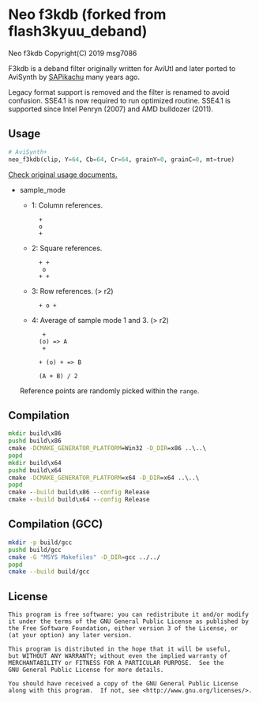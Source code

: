 # Neo f3kdb (forked from flash3kyuu_deband)

Neo f3kdb Copyright(C) 2019 msg7086

F3kdb is a deband filter originally written for AviUtl and later ported to AviSynth by [SAPikachu](https://github.com/SAPikachu) many years ago.

Legacy format support is removed and the filter is renamed to avoid confusion. SSE4.1 is now required to run optimized routine. SSE4.1 is supported since Intel Penryn (2007) and AMD bulldozer (2011).

## Usage

```python
# AviSynth+
neo_f3kdb(clip, Y=64, Cb=64, Cr=64, grainY=0, grainC=0, mt=true)
```

[Check original usage documents.](https://f3kdb.readthedocs.io/en/stable/usage.html)

* sample_mode

    * 1: Column references.

            +
            o
            +

    * 2: Square references.

            + +
             o
            + +

    * 3: Row references. (> r2)

            + o +

    * 4: Average of sample mode 1 and 3. (> r2)

             +
            (o) => A
             +

            + (o) + => B

            (A + B) / 2

    Reference points are randomly picked within the `range`.

## Compilation

```cmd
mkdir build\x86
pushd build\x86
cmake -DCMAKE_GENERATOR_PLATFORM=Win32 -D_DIR=x86 ..\..\
popd
mkdir build\x64
pushd build\x64
cmake -DCMAKE_GENERATOR_PLATFORM=x64 -D_DIR=x64 ..\..\
popd
cmake --build build\x86 --config Release
cmake --build build\x64 --config Release
```

## Compilation (GCC)

```bash
mkdir -p build/gcc
pushd build/gcc
cmake -G "MSYS Makefiles" -D_DIR=gcc ../../
popd
cmake --build build/gcc
```

## License 

    This program is free software: you can redistribute it and/or modify
    it under the terms of the GNU General Public License as published by
    the Free Software Foundation, either version 3 of the License, or
    (at your option) any later version.

    This program is distributed in the hope that it will be useful,
    but WITHOUT ANY WARRANTY; without even the implied warranty of
    MERCHANTABILITY or FITNESS FOR A PARTICULAR PURPOSE.  See the
    GNU General Public License for more details.

    You should have received a copy of the GNU General Public License
    along with this program.  If not, see <http://www.gnu.org/licenses/>.
